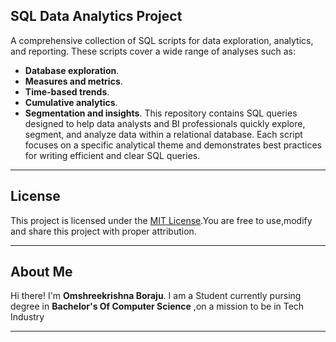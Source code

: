 ## SQL Data Analytics Project

A comprehensive collection of SQL scripts for data exploration, analytics, and reporting.
These scripts cover a wide range of analyses such as:
- **Database exploration**.
- **Measures and metrics**.
- **Time-based trends**.
- **Cumulative analytics**.
- **Segmentation and insights**.
This repository contains SQL queries designed to help data analysts and BI professionals quickly explore, segment, and analyze data within a relational database.
Each script focuses on a specific analytical theme and demonstrates best practices for writing efficient and clear SQL queries.

---
## License
This project is licensed under the [MIT License](LICENSE).You are free to use,modify and share this project with proper attribution.

---
 ## About Me

Hi there!
I'm **Omshreekrishna Boraju**. I am a Student currently pursing degree  in **Bachelor's  Of Computer Science** ,on a mission to be in Tech Industry 

---
